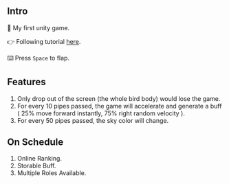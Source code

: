## Intro

🍪 My first unity game.

👉 Following tutorial [here](https://www.youtube.com/watch?v=XtQMytORBmM&t=2509s).

⌨️ Press `Space` to flap.

## Features

1. Only drop out of the screen (the whole bird body) would lose the game.
2. For every 10 pipes passed, the game will accelerate and generate a buff ( 25% move forward instantly, 75% right random velocity ).
3. For every 50 pipes passed, the sky color will change.

## On Schedule

1. Online Ranking.
2. Storable Buff.
3. Multiple Roles Available.
